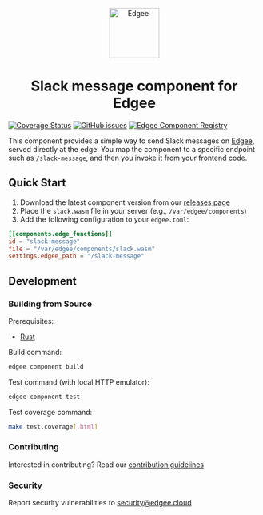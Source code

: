 <div align="center">
<p align="center">
  <a href="https://www.edgee.cloud">
    <picture>
      <source media="(prefers-color-scheme: dark)" srcset="https://cdn.edgee.cloud/img/component-dark.svg">
      <img src="https://cdn.edgee.cloud/img/component.svg" height="100" alt="Edgee">
    </picture>
  </a>
</p>
</div>

<h1 align="center">Slack message component for Edgee</h1>

[![Coverage Status](https://coveralls.io/repos/github/edgee-cloud/slack-message-component/badge.svg)](https://coveralls.io/github/edgee-cloud/slack-message-component)
[![GitHub issues](https://img.shields.io/github/issues/edgee-cloud/slack-message-component.svg)](https://github.com/edgee-cloud/slack-message-component/issues)
[![Edgee Component Registry](https://img.shields.io/badge/Edgee_Component_Registry-Public-green.svg)](https://www.edgee.cloud/edgee/slack-message)


This component provides a simple way to send Slack messages on [Edgee](https://www.edgee.cloud),
served directly at the edge. You map the component to a specific endpoint such as `/slack-message`, and
then you invoke it from your frontend code.


## Quick Start

1. Download the latest component version from our [releases page](../../releases)
2. Place the `slack.wasm` file in your server (e.g., `/var/edgee/components`)
3. Add the following configuration to your `edgee.toml`:

```toml
[[components.edge_functions]]
id = "slack-message"
file = "/var/edgee/components/slack.wasm"
settings.edgee_path = "/slack-message"
```

## Development

### Building from Source
Prerequisites:
- [Rust](https://www.rust-lang.org/tools/install)

Build command:
```bash
edgee component build
```

Test command (with local HTTP emulator):
```bash
edgee component test
```

Test coverage command:
```bash
make test.coverage[.html]
```

### Contributing
Interested in contributing? Read our [contribution guidelines](./CONTRIBUTING.md)

### Security
Report security vulnerabilities to [security@edgee.cloud](mailto:security@edgee.cloud)
